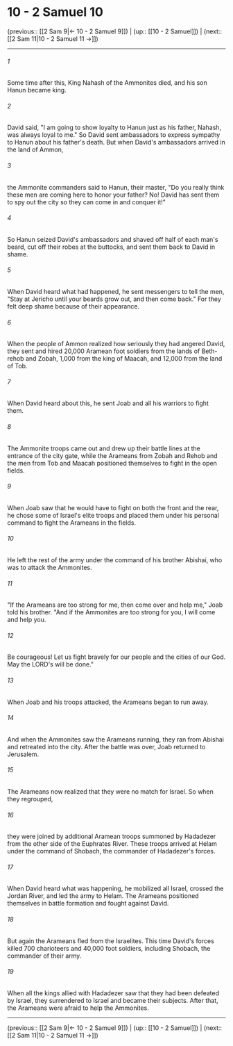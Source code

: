 # 10 - 2 Samuel 10

(previous:: [[2 Sam 9|← 10 - 2 Samuel 9]]) | (up:: [[10 - 2 Samuel]]) | (next:: [[2 Sam 11|10 - 2 Samuel 11 →]])

***


###### 1 
Some time after this, King Nahash of the Ammonites died, and his son Hanun became king. 

###### 2 
David said, "I am going to show loyalty to Hanun just as his father, Nahash, was always loyal to me." So David sent ambassadors to express sympathy to Hanun about his father's death. But when David's ambassadors arrived in the land of Ammon, 

###### 3 
the Ammonite commanders said to Hanun, their master, "Do you really think these men are coming here to honor your father? No! David has sent them to spy out the city so they can come in and conquer it!" 

###### 4 
So Hanun seized David's ambassadors and shaved off half of each man's beard, cut off their robes at the buttocks, and sent them back to David in shame. 

###### 5 
When David heard what had happened, he sent messengers to tell the men, "Stay at Jericho until your beards grow out, and then come back." For they felt deep shame because of their appearance. 

###### 6 
When the people of Ammon realized how seriously they had angered David, they sent and hired 20,000 Aramean foot soldiers from the lands of Beth-rehob and Zobah, 1,000 from the king of Maacah, and 12,000 from the land of Tob. 

###### 7 
When David heard about this, he sent Joab and all his warriors to fight them. 

###### 8 
The Ammonite troops came out and drew up their battle lines at the entrance of the city gate, while the Arameans from Zobah and Rehob and the men from Tob and Maacah positioned themselves to fight in the open fields. 

###### 9 
When Joab saw that he would have to fight on both the front and the rear, he chose some of Israel's elite troops and placed them under his personal command to fight the Arameans in the fields. 

###### 10 
He left the rest of the army under the command of his brother Abishai, who was to attack the Ammonites. 

###### 11 
"If the Arameans are too strong for me, then come over and help me," Joab told his brother. "And if the Ammonites are too strong for you, I will come and help you. 

###### 12 
Be courageous! Let us fight bravely for our people and the cities of our God. May the LORD's will be done." 

###### 13 
When Joab and his troops attacked, the Arameans began to run away. 

###### 14 
And when the Ammonites saw the Arameans running, they ran from Abishai and retreated into the city. After the battle was over, Joab returned to Jerusalem. 

###### 15 
The Arameans now realized that they were no match for Israel. So when they regrouped, 

###### 16 
they were joined by additional Aramean troops summoned by Hadadezer from the other side of the Euphrates River. These troops arrived at Helam under the command of Shobach, the commander of Hadadezer's forces. 

###### 17 
When David heard what was happening, he mobilized all Israel, crossed the Jordan River, and led the army to Helam. The Arameans positioned themselves in battle formation and fought against David. 

###### 18 
But again the Arameans fled from the Israelites. This time David's forces killed 700 charioteers and 40,000 foot soldiers, including Shobach, the commander of their army. 

###### 19 
When all the kings allied with Hadadezer saw that they had been defeated by Israel, they surrendered to Israel and became their subjects. After that, the Arameans were afraid to help the Ammonites.

***

(previous:: [[2 Sam 9|← 10 - 2 Samuel 9]]) | (up:: [[10 - 2 Samuel]]) | (next:: [[2 Sam 11|10 - 2 Samuel 11 →]])
